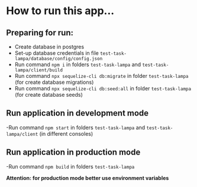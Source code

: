 # How to run this app...
## Preparing for run:
- Create database in postgres
- Set-up database credentials in file ```test-task-lampa/database/config/config.json```
- Run command ```npm i``` in folders ```test-task-lampa``` and ```test-task-lampa/client/build```
- Run command ```npx sequelize-cli db:migrate``` in folder ```test-task-lampa``` (for create database migrations)
- Run command ```npx sequelize-cli db:seed:all``` in folder ```test-task-lampa``` (for create database seeds)
## Run application in development mode 
-Run command ```npm start``` in folders ```test-task-lampa``` and ```test-task-lampa/client``` (in different consoles)

## Run application in production mode 
-Run command ```npm build``` in folders ```test-task-lampa```

**Attention: for production mode better use environment variables**
